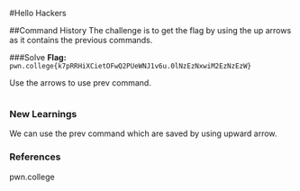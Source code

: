#Hello Hackers

##Command History
The challenge is to get the flag by using the up arrows as it contains the previous commands.

###Solve
**Flag:** `pwn.college{k7pRRHiXCietOFwQ2PUeWNJ1v6u.0lNzEzNxwiM2EzNzEzW}`

Use the arrows to use prev command.
```bash

```

### New Learnings
We can use the prev command which are saved by using upward arrow.

### References 
pwn.college

